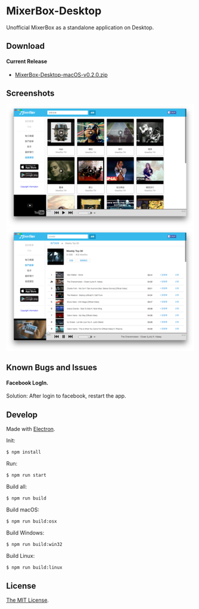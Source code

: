 MixerBox-Desktop
========

Unofficial MixerBox as a standalone application on Desktop.


Download
--------

#### Current Release

*   [MixerBox-Desktop-macOS-v0.2.0.zip](https://github.com/pcwu/mixerbox-desktop/releases/download/v0.2.0/MixerBox-Desktop-macOS-v0.2.0.zip)


Screenshots
--------

![screenshot.png](screenshot.png)
![screenshot2.png](screenshot2.png)

Known Bugs and Issues
--------

#### Facebook LogIn.

Solution: After login to facebook, restart the app.

Develop
--------

Made with [Electron](http://electron.atom.io).

Init:
```bash
$ npm install
```

Run:
```bash
$ npm run start
```

Build all:
```bash
$ npm run build
```

Build macOS:
```bash
$ npm run build:osx
```

Build Windows:
```bash
$ npm run build:win32
```

Build Linux:
```bash
$ npm run build:linux
```

License
-------

[The MIT License](LICENSE).
